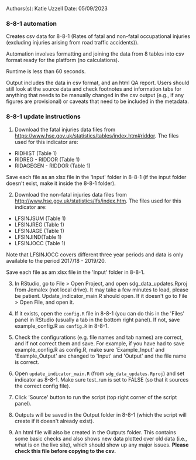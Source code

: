 Authors(s): Katie Uzzell
Date: 05/09/2023

### 8-8-1 automation

Creates csv data for 8-8-1 (Rates of fatal and non-fatal occupational injuries (excluding injuries arising from road traffic accidents)).

Automation involves formatting and joining the data from 8 tables into csv format ready for the platform (no calculations). 

Runtime is less than 60 seconds.

Output includes the data in csv format, and an html QA report. Users should still look at the source data and check footnotes and information tabs for anything that needs to be manually changed in the csv output (e.g., if any figures are provisional) or caveats that need to be included in the metadata. 

### 8-8-1 update instructions

1) Download the fatal injuries data files from https://www.hse.gov.uk/statistics/tables/index.htm#riddor. The files used for this indicator are:

- RIDHIST (Table 1)
- RIDREG - RIDDOR (Table 1)
- RIDAGEGEN - RIDDOR (Table 1) 

Save each file as an xlsx file in the 'Input' folder in 8-8-1 (if the input folder doesn't exist, make it inside the 8-8-1 folder).  

2) Download the non-fatal injuries data files from http://www.hse.gov.uk/statistics/lfs/index.htm. The files used for this indicator are:

- LFSINJSUM (Table 1)
- LFSINJREG (Table 1)
- LFSINJAGE (Table 1)
- LFSINJIND(Table 1)
- LFSINJOCC (Table 1) 

Note that LFSINJOCC covers different three year periods and data is only available to the period 2017/18 - 2019/20. 

Save each file as am xlsx file in the 'Input' folder in 8-8-1.

3) In RStudio, go to File > Open Project, and open sdg_data_updates.Rproj from Jemalex (not local drive). It may take a few minutes to load, please be patient. Update_indicator_main.R should open. If it doesn't go to File > Open File, and open it. 

4) If it exists, open the `config.R` file in 8-8-1 (you can do this in the 'Files' panel in RStudio (usually a tab in the bottom right panel). If not, save example_config.R as `config.R` in 8-8-1.

5) Check the configurations (e.g. file names and tab names) are correct, and if not correct them and save. For example, if you have had to save example_config.R as config.R, make sure 'Example_Input' and 'Example_Output' are changed to 'Input' and 'Output' and the file name is correct. 

6) Open `update_indicator_main.R` (from `sdg_data_updates.Rproj`) and set indicator as 8-8-1. Make sure test_run is set to FALSE (so that it sources the correct config file). 

7) Click 'Source' button to run the script (top right corner of the script panel).  

8) Outputs will be saved in the Output folder in 8-8-1 (which the script will create if it doesn't already exist). 

9) An html file will also be created in the Outputs folder. This contains some basic checks and also shows new data plotted over old data (i.e., what is on the live site), which should show up any major issues. **Please check this file before copying to the csv.**
